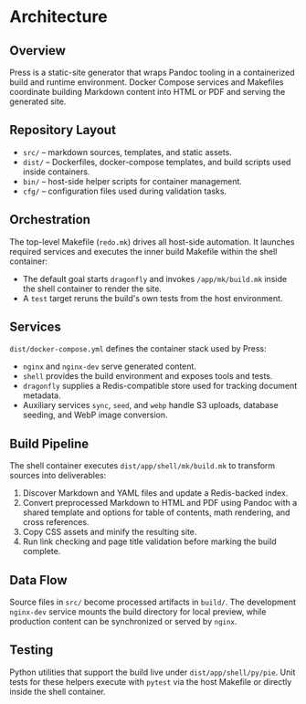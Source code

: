 # Architecture

## Overview
Press is a static-site generator that wraps Pandoc tooling in a containerized build and runtime environment. Docker Compose services and Makefiles coordinate building Markdown content into HTML or PDF and serving the generated site.

## Repository Layout
- `src/` – markdown sources, templates, and static assets.
- `dist/` – Dockerfiles, docker-compose templates, and build scripts used inside containers.
- `bin/` – host-side helper scripts for container management.
- `cfg/` – configuration files used during validation tasks.

## Orchestration
The top-level Makefile (`redo.mk`) drives all host-side automation. It launches required services and executes the inner build Makefile within the shell container:

- The default goal starts `dragonfly` and invokes `/app/mk/build.mk` inside the shell container to render the site.
- A `test` target reruns the build's own tests from the host environment.

## Services
`dist/docker-compose.yml` defines the container stack used by Press:

- `nginx` and `nginx-dev` serve generated content.
- `shell` provides the build environment and exposes tools and tests.
- `dragonfly` supplies a Redis-compatible store used for tracking document metadata.
- Auxiliary services `sync`, `seed`, and `webp` handle S3 uploads, database seeding, and WebP image conversion.

## Build Pipeline
The shell container executes `dist/app/shell/mk/build.mk` to transform sources into deliverables:

1. Discover Markdown and YAML files and update a Redis-backed index.
2. Convert preprocessed Markdown to HTML and PDF using Pandoc with a shared template and options for table of contents, math rendering, and cross references.
3. Copy CSS assets and minify the resulting site.
4. Run link checking and page title validation before marking the build complete.

## Data Flow
Source files in `src/` become processed artifacts in `build/`. The development `nginx-dev` service mounts the build directory for local preview, while production content can be synchronized or served by `nginx`.

## Testing
Python utilities that support the build live under `dist/app/shell/py/pie`. Unit tests for these helpers execute with `pytest` via the host Makefile or directly inside the shell container.

